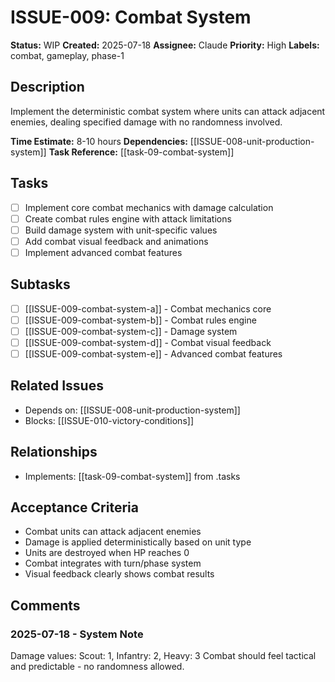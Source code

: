 # ISSUE-009: Combat System

**Status:** WIP
**Created:** 2025-07-18
**Assignee:** Claude
**Priority:** High
**Labels:** combat, gameplay, phase-1

## Description

Implement the deterministic combat system where units can attack adjacent enemies, dealing specified damage with no randomness involved.

**Time Estimate:** 8-10 hours
**Dependencies:** [[ISSUE-008-unit-production-system]]
**Task Reference:** [[task-09-combat-system]]

## Tasks

- [ ] Implement core combat mechanics with damage calculation
- [ ] Create combat rules engine with attack limitations
- [ ] Build damage system with unit-specific values
- [ ] Add combat visual feedback and animations
- [ ] Implement advanced combat features

## Subtasks

- [ ] [[ISSUE-009-combat-system-a]] - Combat mechanics core
- [ ] [[ISSUE-009-combat-system-b]] - Combat rules engine
- [ ] [[ISSUE-009-combat-system-c]] - Damage system
- [ ] [[ISSUE-009-combat-system-d]] - Combat visual feedback
- [ ] [[ISSUE-009-combat-system-e]] - Advanced combat features

## Related Issues

- Depends on: [[ISSUE-008-unit-production-system]]
- Blocks: [[ISSUE-010-victory-conditions]]

## Relationships

- Implements: [[task-09-combat-system]] from .tasks

## Acceptance Criteria

- Combat units can attack adjacent enemies
- Damage is applied deterministically based on unit type
- Units are destroyed when HP reaches 0
- Combat integrates with turn/phase system
- Visual feedback clearly shows combat results

## Comments

### 2025-07-18 - System Note

Damage values: Scout: 1, Infantry: 2, Heavy: 3
Combat should feel tactical and predictable - no randomness allowed.
